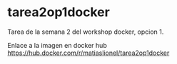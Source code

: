 # tarea2op1docker
Tarea de la semana 2 del workshop docker, opcion 1. 

Enlace a la imagen en docker hub
https://hub.docker.com/r/matiaslionel/tarea2op1docker